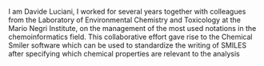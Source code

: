 I am Davide Luciani,
I worked for several years together with colleagues from the Laboratory of Environmental Chemistry and Toxicology at the Mario Negri Institute, on the management of the most used notations in the chemoinformatics field. This collaborative effort gave rise to the Chemical Smiler software which can be used to standardize the writing of SMILES after specifying which chemical properties are relevant to the analysis
